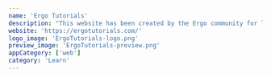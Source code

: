 ```yaml
---
name: 'Ergo Tutorials'
description: "This website has been created by the Ergo community for learning how to interact with the Ergo ecosystem. Do not hesitate to use and share the tutorials and videos, they are created for that purpose."
website: 'https://ergotutorials.com/'
logo_image: 'ErgoTutorials-logo.png'
preview_image: 'ErgoTutorials-preview.png'
appCategory: ['web']
category: 'Learn'
---
```

